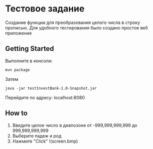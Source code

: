 # Тестовое задание

Создание функции для преобразования целого числа в строку прописью.
Для удобного тестирования было создано простое веб приложение

## Getting Started

Выполните в консоли:
```
mvn package
```
Затем 
```
java -jar testInvestBank-1.0-Snapshot.jar
```

Перейдите по адресу: localhost:8080

## How to
1. Введите целое число в диапозоне от -999,999,999,999 до 999,999,999,999
2. Выберите падеж и род
3. Нажмите "Click"
!(screen.bmp)
